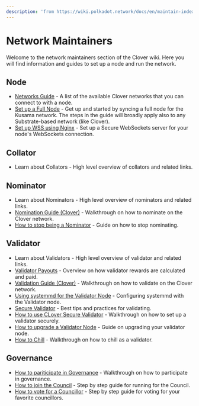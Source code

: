 ```yaml
---
description: 'from https://wiki.polkadot.network/docs/en/maintain-index'
---
```


# Network Maintainers

Welcome to the network maintainers section of the Clover wiki. Here you will find information and guides to set up a node and run the network.

## Node

* [Networks Guide](https://app.gitbook.com/@clover-network/s/portal/~/drafts/-MRTUAKNnSpv6t1L-a0H/maintain/nodes-and-dapps/networks/@drafts) - A list of the available Clover networks that you can connect to with a node.
* [Set up a Full Node](https://app.gitbook.com/@clover-network/s/portal/~/drafts/-MRTY_VoDtkqKoz1BxW3/maintain/nodes-and-dapps/set-up-a-full-node/@drafts) - Get up and started by syncing a full node for the Kusama network. The steps in the guide will broadly apply also to any Substrate-based network \(like Clover\).
* [Set up WSS using Nginx](https://app.gitbook.com/@clover-network/s/portal/~/drafts/-MRTY_VoDtkqKoz1BxW3/maintain/nodes-and-dapps/set-up-secure-websocket-for-remote-connections/@drafts) - Set up a Secure WebSockets server for your node's WebSockets connection.

## Collator

* Learn about Collators - High level overview of collators and related links.

## Nominator

* Learn about Nominators - High level overview of nominators and related links.
* [Nomination Guide \(Clover\)](https://app.gitbook.com/@clover-network/s/portal/~/drafts/-MRTY_VoDtkqKoz1BxW3/maintain/nominator-guides/how-to-nominate-on-clover/@drafts) - Walkthrough on how to nominate on the Clover network.
* [How to stop being a Nominator](https://app.gitbook.com/@clover-network/s/portal/~/drafts/-MRTY_VoDtkqKoz1BxW3/maintain/nominator-guides/unbonding-and-rebonding/@drafts) - Guide on how to stop nominating.

## Validator

* Learn about Validators - High level overview of validator and related links.
* [Validator Payouts](https://app.gitbook.com/@clover-network/s/portal/~/drafts/-MRTY_VoDtkqKoz1BxW3/maintain/validator-guides/validator-payout-overview/@drafts) - Overview on how validator rewards are calculated and paid.
* [Validation Guide \(Clover\)](https://app.gitbook.com/@clover-network/s/portal/maintain/validator-guides/run-a-validator-clover/@drafts) - Walkthrough on how to validate on the Clover network.
* [Using systemmd for the Validator Node](https://app.gitbook.com/@clover-network/s/portal/maintain/validator-guides/using-systemd-for-the-validator-node/@drafts) - Configuring systemmd with the Validator node.
* [Secure Validator](https://app.gitbook.com/@clover-network/s/portal/maintain/validator-guides/secure-validator/@drafts) - Best tips and practices for validating.
* [How to use CLover Secure Validator](https://app.gitbook.com/@clover-network/s/portal/maintain/validator-guides/how-to-use-clover-secure-validator-setup/@drafts) - Walkthrough on how to set up a validator securely.
* [How to upgrade a Validator Node](https://app.gitbook.com/@clover-network/s/portal/maintain/validator-guides/how-to-upgrade-your-validator/@drafts) - Guide on upgrading your validator node.
* [How to Chill](https://app.gitbook.com/@clover-network/s/portal/maintain/validator-guides/how-to-chill/@drafts) - Walkthrough on how to chill as a validator.

## Governance

* [How to pariticipate in Governance](https://app.gitbook.com/@clover-network/s/portal/maintain/governance-guides/participate-in-democracy/@drafts) - Walkthrough on how to participate in governance.
* [How to join the Council](https://app.gitbook.com/@clover-network/s/portal/maintain/governance-guides/join-the-council/@drafts) - Step by step guide for running for the Council.
* [How to vote for a Councillor](https://app.gitbook.com/@clover-network/s/portal/maintain/governance-guides/voting-for-councillors/@drafts) - Step by step guide for voting for your favorite councillors.

